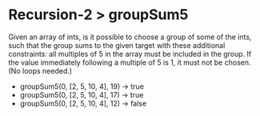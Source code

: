 # Recursion-2 > groupSum5

Given an array of ints, is it possible to choose a group of some of the ints, such that the group sums to the given target with these additional constraints: all multiples of 5 in the array must be included in the group. If the value immediately following a multiple of 5 is 1, it must not be chosen. (No loops needed.)

- groupSum5(0, [2, 5, 10, 4], 19) → true
- groupSum5(0, [2, 5, 10, 4], 17) → true
- groupSum5(0, [2, 5, 10, 4], 12) → false